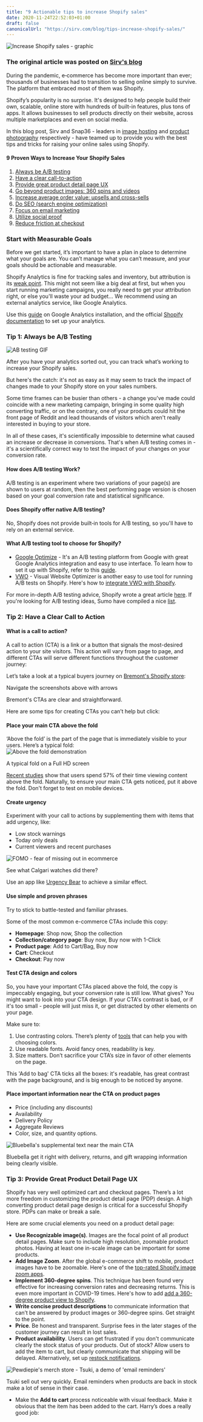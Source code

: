 ```yaml
---
title: "9 Actionable tips to increase Shopify sales"
date: 2020-11-24T22:52:03+01:00
draft: false
canonicalUrl: "https://sirv.com/blog/tips-increase-shopify-sales/"
---
```

<img src="https://sirv.sirv.com/blog/Shopify%20Sales/online_shopping.svg" alt="Increase Shopify sales - graphic">



### The original article was posted on [Sirv's blog](https://sirv.com/blog/tips-increase-shopify-sales/)

<p>During the pandemic, e‐commerce has become more important than ever; thousands of businesses had to transition to selling online simply to survive. The platform that embraced most of them was Shopify.</p>

<p>Shopify’s popularity is no surprise. It's designed to help people build their own, scalable, online store with hundreds of built-in features, plus tons of apps. It allows businesses to sell products directly on their website, across multiple marketplaces and even on social media. </p>
<!--
<p>Apart from the technical hurdles, newly born Shopify stores face another challenge - fierce competition. Increasing Shopify sales and standing out from the crowd is certainly challenging, but we're here to help.</p> -->

<p>In this blog post, Sirv and Snap36 - leaders in <a href="https://sirv.com">image hosting</a> and <a href="https://snap36.com">product photography</a> respectively - have teamed up to provide you with the best tips and tricks for raising your online sales using Shopify.</p>
<div class="blog-toc">
<h4>9 Proven Ways to Increase Your Shopify Sales</h4>
<ol class="serieslist-ul">
<li><a href="#ab">Always be A/B testing</a></li>
<li><a href="#cta">Have a clear call-to-action</a></li>
<li><a href="#pdp">Provide great product detail page UX</a></li>
<li><a href="#360">Go beyond product images: 360 spins and videos</a></li>
<li><a href="#personalize">Increase average order value: upsells and cross-sells</a></li>
<li><a href="#seo">Do SEO (search engine optimization)</a></li>
<li><a href="#email-marketing">Focus on email marketing</a></li>
<li><a href="#social-proof">Utilize social proof</a></li>
<li><a href="#checkout">Reduce friction at checkout</a></li>
</ol>
<h3>Start with Measurable Goals</h3>
Before we get started, it’s important to have a plan in place to determine what your goals are. You can’t manage what you can’t measure, and your goals should be actionable and measurable.

Shopify Analytics is fine for tracking sales and inventory, but attribution is its <a href="https://blog.littledata.io/2019/11/05/shopify-analytics-vs-google-analytics-which-offers-better-ecommerce-data/">weak point</a>. This might not seem like a big deal at first, but when you start running marketing campaigns, you really need to get your attribution right, or else you'll waste your ad budget... We recommend using an external analytics service, like Google Analytics.

Use this <a href="https://acquireconvert.com/shopify-analytics/">guide</a> on Google Analytics installation, and the official <a href=" https://help.shopify.com/en/manual/reports-and-analytics/google-analytics/google-analytics-setup#enable-universal-analytics">Shopify documentation</a> to set up your analytics.


<h3 id="ab">Tip 1: Always be A/B Testing</h3>
<div class="imgwide">
<div class="full-image__content">
<img class="Sirv" data-src="https://sirv.sirv.com/blog/Shopify%20Sales/AB%20test.gif"/ alt="AB testing GIF">
</div>
</div>
<p>After you have your analytics sorted out, you can track what’s working to increase your Shopify sales.</p>

But here's the catch: it's not as easy as it may seem to track the impact of changes made to your Shopify store on your sales numbers.

Some time frames can be busier than others - a change you've made could coincide with a new marketing campaign, bringing in some quality high converting traffic, or on the contrary, one of your products could hit the front page of Reddit and lead thousands of visitors which aren't really interested in buying to your store.

In all of these cases, it's scientifically impossible to determine what caused an increase or decrease in conversions. That's when A/B testing comes in - it's a scientifically correct way to test the impact of your changes on your conversion rate.

<h4>How does A/B testing Work?</h4>
A/B testing is an experiment where two variations of your page(s) are shown to users at random, then the best performing page version is chosen based on your goal conversion rate and statistical significance.

<h4>Does Shopify offer native A/B testing?</h4>
No, Shopify does not provide built‐in tools for A/B testing, so you'll have to rely on an external service.
<h4>What A/B testing tool to choose for Shopify?</h4>
<ul>
<li><a href="https://marketingplatform.google.com/about/optimize/">Google Optimize</a> - It's an A/B testing platform from Google with great Google Analytics integration and easy to use interface. To learn how to set it up with Shopify, refer to this <a href="https://www.getelevar.com/how-to/implement-google-optimize-shopify/">guide</a>.</li>
<li><a href="https://vwo.com/">VWO</a> - Visual Website Optimizer is another easy to use tool for running A/B tests on Shopify. Here's how to <a href="https://help.vwo.com/hc/en-us/articles/360021465793-Shopify">integrate VWO with Shopify</a>.</li>
</ul>
For more in-depth A/B testing advice, Shopify wrote a great article <a href="https://www.shopify.com/blog/the-complete-guide-to-ab-testing">here</a>.
If you're looking for A/B testing ideas, Sumo have compiled a nice <a href="https://sumo.com/stories/ecommerce-ab-testing">list</a>.


<h3 id="cta">Tip 2: Have a Clear Call to Action</h3>
<h4>What is a call to action?</h4>
A call to action (CTA) is a link or a button that signals the most-desired action to your site visitors. This action will vary from page to page, and different CTAs will serve different functions throughout the customer journey:

Let’s take a look at a typical buyers journey on <a href="https://bremont.com">Bremont's Shopify store</a>:
<div class="imgwide">
<div class="full-image__content">
<div class="Sirv" data-options="zoom.mode:deep;zoom.wheel:false;thumbnails.type:bullets;fullscreen.thumbnails.type:bullets;">
<div data-src="https://sirv.sirv.com/blog/Shopify%20Sales/Bremont%20Frontpage.png?ch=1200" data-type="zoom" data-alt="Bremont homepage" data-options="hint.text.click:The frontpage. The main CTA is the collection hero image.;"></div>
<div data-src="https://sirv.sirv.com/blog/Shopify%20Sales/bremont-collections.png?ch=1400" data-type="zoom" data-alt="Bremont collection page" data-options="hint.text.click:Collection page. The main CTA here is the products themselves.;"></div>
<div data-src="https://sirv.sirv.com/blog/Shopify%20Sales/bremont-product.png?ch=1400" data-type="zoom" data-alt="Bremont product page" data-options="hint.text.click:Product page. The goal here is to make the visitor click the 'Add to bag' button.;"></div>
<div data-src="https://sirv.sirv.com/blog/Shopify%20Sales/bremont-cart.png?ch=1400" data-type="zoom" data-alt="Bremont cart page" data-options="hint.text.click:Cart. Proceed to checkout is the main CTA. Having some upsells can't hurt though.;"></div>
<div data-src="https://sirv.sirv.com/blog/Shopify%20Sales/bremont-checkout.png?ch=1400" data-type="zoom" data-alt="Bremont checkout" data-options="hint.text.click:Checkout. Emphasis is on express checkout methods. The less friction - the better.;"></div>
</div>
<p class="wp-caption-text">Navigate the screenshots above with arrows</p>
</div>
</div>
Bremont's CTAs are clear and straightforward.

Here are some tips for creating CTAs you can’t help but click:
<h4>Place your main CTA above the fold</h4>
‘Above the fold’ is the part of the page that is immediately visible to your users. Here’s a typical fold:
<div class="imgwide">
<div class="full-image__content">
<img class="Sirv" data-src="https://sirv.sirv.com/blog/Shopify%20Sales/Above%20the%20fold%20content%20showcase.png?ch=1800" alt="Above the fold demonstration"/>
</div>
<p class="wp-caption-text">A typical fold on a Full HD screen</p>
</div>
<a href="https://www.nngroup.com/articles/scrolling-and-attention/">Recent studies</a> show that users spend 57% of their time viewing content above the fold. Naturally, to ensure your main CTA gets noticed, put it above the fold. Don't forget to test on mobile devices.

<h4>Create urgency</h4>
Experiment with your call to actions by supplementing them with items that add urgency, like:
<ul>
<li>Low stock warnings</li>
<li>Today only deals</li>
<li>Current viewers and recent purchases</li>
</ul>
<div class="imgwide">
<div class="full-image__content">
<img class="Sirv" data-src="https://sirv.sirv.com/blog/Shopify%20Sales/fomo.png?ch=900" alt="FOMO - fear of missing out in ecommerce" />
</div>
<p class="wp-caption-text">See what Calgari watches did there?</p>
</div>
Use an app like <a href="https://apps.shopify.com/product-countdown-timer-1">Urgency Bear</a> to achieve a similar effect.

<h4>Use simple and proven phrases</h4>
Try to stick to battle-tested and familiar phrases.

Some of the most common e-commerce CTAs include this copy:
<ul>
<li><strong>Homepage</strong>: Shop now, Shop the collection</li>
<li><strong>Collection/category page</strong>: Buy now, Buy now with 1-Click</li>
<li><strong>Product page</strong>: Add to Cart/Bag, Buy now</li>
<li><strong>Cart</strong>: Checkout</li>
<li><strong>Checkout</strong>: Pay now</li>
</ul>


<h4>Test CTA design and colors</h4>
So, you have your important CTAs placed above the fold, the copy is impeccably engaging, but your conversion rate is still low. What gives? You might want to look into your CTA design. If your CTA's contrast is bad, or if it's too small - people will just miss it, or get distracted by other elements on your page.

Make sure to:
<ol>
<li>Use contrasting colors. There’s plenty of <a href="https://contrast-ratio.com/">tools</a> that can help you with choosing colors.</li>
<li>Use readable fonts. Avoid fancy ones, readability is key.</li>
<li>Size matters. Don’t sacrifice your CTA’s size in favor of other elements on the page.</li>
</ol>
<div class="imgwide">
<div class="full-image__content">
<div class="Sirv" data-options="zoom.mode:deep;zoom.wheel:false;thumbnails.type:bullets;fullscreen.thumbnails.type:bullets;">
<div data-src="https://sirv.sirv.com/blog/Shopify%20Sales/gymshark%20CTA.png?ch=1200" data-alt="Gymshark's product page - desktop version" data-type="zoom" data-options="hint.text.click:Desktop version. Crisp,noticeable CTA."></div>
<div data-src="https://sirv.sirv.com/blog/Shopify%20Sales/gymshark-mobile.png"/ data-alt="Gymshark's product page - mobile version" data-type="zoom" data-options="hint.text.click:Mobile version. Full-width, noticeable CTA. Great job."></div>
</div>
</div>
<p class="wp-caption-text">This 'Add to bag' CTA ticks all the boxes: it's readable, has great contrast with the page background, and is big enough to be noticed by anyone.
</p>
</div>

<h4>Place important information near the CTA on product pages</h4>
<ul>
<li>Price (including any discounts)</li>
<li>Availability</li>
<li>Delivery Policy</li>
<li>Aggregate Reviews</li>
<li>Color, size, and quantity options.</li>
</ul>
<div class="imgwide">
<div class="full-image__content">
<img class="Sirv" data-src="https://sirv.sirv.com/blog/Shopify%20Sales/bluebellasupplementalCTA.png?ch=750"/ alt="Bluebella's supplemental text near the main CTA">
</div>
<p class="wp-caption-text">Bluebella get it right with delivery, returns, and gift wrapping information being clearly visible.</p>
</div>

<!-- https://www.shopify.com/blog/17156160-7-inspiring-ecommerce-call-to-action-examples-and-why-they-work
https://thegood.com/insights/call-to-action-tactics/ -->


<h3 id="pdp">Tip 3: Provide Great Product Detail Page UX</h3>
Shopify has very well optimized cart and checkout pages. There’s a lot more freedom in customizing the product detail page (PDP) design. A high converting product detail page design is critical for a successful Shopify store. PDPs can make or break a sale.

Here are some crucial elements you need on a product detail page:

<ul>
<li><strong>Use Recognizable image(s)</strong>. Images are the focal point of all product detail pages. Make sure to include high resolution, zoomable product photos. Having at least one in-scale image can be important for some products.</li>
<li><strong>Add Image Zoom</strong>. After the global e-commerce shift to mobile, product images have to be zoomable. Here's one of the <a href="https://apps.shopify.com/magic-zoom-plus">top-rated Shopify image zoom apps</a>.</li>
<li><strong>Implement 360-degree spins</strong>. This technique has been found very effective for increasing conversion rates and decreasing returns. This is even more important in COVID-19 times. Here's how to add <a href="https://sirv.com/help/articles/add-360-spins-shopify/">add a 360-degree product view to Shopify</a>.</li>
<li><strong>Write concise product descriptions</strong> to communicate information that can’t be answered by product images or 360-degree spins. Get straight to the point.</li>
<li><strong>Price</strong>. Be honest and transparent. Surprise fees in the later stages of the customer journey can result in lost sales.</li>
<li><strong>Product availability</strong>. Users can get frustrated if you don't communicate clearly the stock status of your products. Out of stock? Allow users to add the item to cart, but clearly communicate that shipping will be delayed. Alternatively, set up <a href="https://apps.shopify.com/back-in-stock">restock notifications</a>.
</li>
</ul>
<div class="imgwide">
<div class="full-image__content">
<img class="Sirv" data-src="https://sirv.sirv.com/blog/Shopify%20Sales/tsuki.png" alt="Pewdiepie's merch store - Tsuki, a demo of 'email reminders'" />
</div>
</div>
<p class="wp-caption-text">Tsuki sell out very quickly. Email reminders when products are back in stock make a lot of sense in their case.</p>
<ul>
<li>Make the <strong>Add to cart</strong> process noticeable with visual feedback. Make it obvious that the item has been added to the cart. Harry’s does a really good job: </li>
</ul>
<div class="imgwide">
<div class="full-image__content">
<video width="1212" height="902" autoplay loop muted preload="metadata" poster="https://sirv.sirv.com/blog/Shopify%20Sales/Harry's%20checkout.mp4?thumbnail=1212">
<source src="https://sirv.sirv.com/blog/Shopify%20Sales/Harry's%20checkout.mp4" type="video/mp4">
Your browser does not support the video tag.
</video>
</div>
</div>
<ul>
<li><strong>Product options</strong>. Especially important if items can't be added to the cart without a variation being chosen. Make sure to make other important elements related to your variations like pricing and availability clear too. </li>
</ul>
<div class="imgwide">
<div class="full-image__content">
<img class="Sirv" data-src="https://sirv.sirv.com/blog/Shopify%20Sales/ugmonk-product%20options.png" alt="UgMonk product page."/>
</div></div>
<ul>
<li><strong>Shipping policy.</strong> Lack of this information on the product page could be enough for some users to turn to your competitors. Be sure to list your shipping conditions on the product page. If your shipping is complex, consider adding a link to a shipping calculator. </li>
<li>Add a <strong>Wishlist</strong>. Wishlists help increase engagement and retention, it's important to capture customer's info to help close the sale by asking them to sign up. Adidas' wishlist is very well executed: unobtrusive design, actionable copy and a discount offer </li>
<div style="margin:20px auto;display:grid;">
<img style="margin:20px auto;display:grid;" data-src="https://sirv.sirv.com/blog/Shopify%20Sales/Adidas-device.png?h=800" class="Sirv" alt="adidas wishlist"/>
</div>
You can replicate this in Shopify with <a href="https://apps.shopify.com/wishlist-king">this app</a>.
<li><strong>Optimize product reviews</strong>. Reviews should be filterable or sortable by rating, ideally with a rating distribution summary. Apps like <a href="https://apps.shopify.com/yotpo-social-reviews">Yotpo</a> can help improve the customer review experience.</li>


</ul>
<!-- https://baymard.com/blog/rei-product-page-ux
https://baymard.com/product-page
https://baymard.com/blog/product-listing-information
https://baymard.com/blog/current-state-ecommerce-product-page-ux
https://www.nngroup.com/articles/ecommerce-product-pages/ -->

<h3 id="360">Tip 4: Go Beyond Product Images: 360 Spins and Videos</h3>
The product gallery is the most important source of information in your Shopify store. A lot of customers make a buying decision based on product imagery alone.

During the COVID-19 pandemic, many people who didn’t shop online have now started doing so. A common concern among this group (and most online shoppers) is product returns. Simple product images might not be enough in this day and age.


<h4>Increase Shopify sales with 360-degree spins</h4>
<a href="https://snap36.com">360-degree Images</a> are interactive experiences that allow buyers to rotate your product around and even up and over to mimic what they would do in a store. 360° imagery gives people the opportunity to fully explore a product and reduce or even eliminate any doubt they have selected the right item.
Here's how it looks:
<div class="Sirv" style="margin:0 auto;" data-src="https://demo.sirv.com/spins/SpinDownloader/snap36/Helmet/Helmet.spin"></div>
Here's what actual Shopify store owners have to say about 360 spins:

<blockquote>
<strong>Q</strong>: Have your sales increased since you added 360 spins?
<strong>A</strong>: We have definitely seen our sales increase as a result. Customers are spending significantly more time on the page & are able to see the product from all angles. It allows them to access high-ticket products on their computer screen and see all the necessary ins & outs before making a purchase without ever having to come into a brick & mortar store. It's great!
<br>
<strong>Q:</strong> Have you noticed a decline in order returns (unwanted cancellations)?
<strong>A:</strong> Yes - absolutely. As customers now know all the intricacies from top to bottom of our mobility scooters & electric wheelchairs. There are no surprises like we had before when customers weren't able to view the product in 360 degrees. They can do this from the comfort of their home and it helps our business so much!
<br>
<strong>Q:</strong> Have you noticed any other benefits since adding 360 spins of your products?
<strong>A:</strong> Customers are able to see a more detailed view of each armrest, footrest, how the chair looks, where the battery goes etc so when the product arrives at their door, they are already intimately familiar with the different features and functions of their mobility equipment. We value the technology so much!
<br>
<strong>Q:</strong> How do products that have 360 spins perform compared to products that don't?
<strong>A:</strong> Definitely better because the customer has access to an in-depth picture of what the mobility scooter or electric wheelchair will look like prior to it arriving to their home. It makes it much easier to purchase online than ever before & we are very grateful for that.
<br>
<strong>Scott Zabriskie,  <a href="https://scootersnchairs.com">Scooters 'N Chairs</a></strong>
</blockquote>

High-ticket product merchants aren’t the only ones who can benefit from 360 spins:

<blockquote>
“...360 spin technology helped us get a partnership with Goldbelly.com and a story in the Washington Post. Not only that, it adds to our credibility as a brand instantly. Our sales tripled after implementing the technology....”
<br>
<strong>Robin Davis, <a href="https://bigshakeshotchicken.com">Big Shake's Hot Chicken</a></strong>
</blockquote>

<h4>How to add 360 spins (360-degree product views) to Shopify?</h4>
Easily add 360 spins to your Shopify store by following <a href="https://sirv.com/help/articles/add-360-spins-shopify/
">these instructions</a>.

[cta]

<h4>Product videos</h4>
There's no single formula for a product video that works for every Shopify store. Customers' expectations differ greatly depending on the products you sell.

Here are some types of product videos that can help increase sales on your Shopify store:
<ol>
<li>Lifestyle videos should put your product in context, showing the product in use or why it’s valuable.
<li>Storytelling videos can work wonders for luxurious or innovative products. </li>
<li>Explainer videos work great for more complex products that require "how-to" explanations of a function or even installation.</li>
<li>Testimonial videos can maximize social proof. Entire brands have been built on celebrity endorsements alone. </li>
<li>360-degree spin videos work great on alternative sales channels (where you can't use an interactive 360 spin). If  you’re utilizing other Shopify sales channels like Amazon, Facebook, or Instagram, 360-degree spin videos can be very compelling to your customers. You can <a href="https://sirv.com/help/articles/convert-video-to-spin/">convert 360 spins to videos</a> in seconds with Sirv. </li>
</ol>

<h4>How to add product videos to Shopify?</h4>
You can easily add videos to your Shopify store with the <a href="https://apps.shopify.com/magic-zoom-plus">Magic Zoom Plus app</a>.

<h3 id="personalize">Tip 5: Increase Average Order Value. Upsells and Cross-sells
</h3>
Upselling and cross-selling is both the art and science of introducing customers to better or complementary products based on what they are currently interested in.

Well-executed upselling and cross-selling can boost revenue by increasing average order value. Additionally, your customer benefits by making sure they are choosing the right product for them and that they have everything they need to use that product. This is where personalization is important. You want to make sure your upsells and cross-sells are customized and relevant to that shopper. Always consider the experience from a customer’s perspective.

For example, you can engage customers by showing a message which indicates "people who bought this, also bought this". You can play around with wording to match your store, here’s how <a href="https://www.vicicollection.com/">Vici Collection</a> handles this:
<div class="imgwide">
<div class="full-image__content">
<img class="Sirv" data-src="https://sirv.sirv.com/blog/Shopify%20Sales/vicicollection.com-product-page.png?cy=1200&ch=800" alt="Cross-sell example on a Shopify store" />
</div>
<p class="wp-caption-text">Vici nailed the cross-sells here.</p>
</div>
‘Style it with’ sounds much more engaging in their case than the old and tried ‘customers who bought this also bought’. Don’t forget to A/B test this, sometimes the ‘old and boring’ works best.

Another great cross-selling tactic is to use the cart.
<div class="imgwide">
<div class="full-image__content">
<img class="Sirv" data-src="https://sirv.sirv.com/blog/Shopify%20Sales/harrys-cart.png" alt="Harry's cart upsell/cross-sell wombo combo" />
</div>
<p class="wp-caption-text">Harry’s is both upselling and cross-selling in the cart at the same time. I’m sure it works great for them. </p>
</div>

There are several great Shopify apps that can help you increase sales with ups-sells and cross-sells: <a href="https://apps.shopify.com/reconvert-upsell-cross-sell">Reconvert</a> and <a href="https://apps.shopify.com/honeycomb-upsell-funnels ">Honeycomb</a> are the top-rated ones.

Further reading:
<a href="https://www.shopify.com/blog/upselling-and-cross-selling">How to Upsell to Customers and Improve the Shopping Experience</a>

<h3 id="seo">Tip 6: Do SEO (Search Engine Optimization)</h3>
Shopify is SEO friendly out of the box, but it does have some shortcomings. Here are some working tips that can increase your traffic:
<h4>Avoid duplicate content</h4>
<a href="https://support.google.com/webmasters/answer/66359?hl=en">Duplicate content</a> is content that appears on the Internet in more than on a single address (URL).
In Shopify, this happens quite often when your theme links to products in the collection scope. Shopify does use URL canonicalization, but since rel canonical is considered to be a ‘recommendation’, this approach sends mixed signals to Google and can make it hard for the search engine to determine which pages should be given priority.  Thankfully, it’s an <a href="https://community.shopify.com/c/Shopify-Discussion/Duplicate-Content-Same-Page-with-different-url/td-p/392224">easy fix</a> for your developer.

<h4>Write unique product descriptions</h4>
Unique and detailed product descriptions can make your website stand out both in the eyes of customers and search engines.

To write a great product description that will boost your sales as well as Google rankings, it has to:
<ul>
<li>Help the buyer make the purchasing decision</li>
<li>Answer the questions that product images or 360 spins can’t</li>
<li>Highlight the benefits (features) of the product thoroughly</li>
<li>Target the right SEO product keywords</li>
</ul>
To learn more about the intricacies of e-Commerce SEO, Bryan Dean has written a great <a href="https://backlinko.com/ecommerce-seo">E-commerce SEO guide</a> that we can wholeheartedly recommend.


<h4>Optimize images for search</h4>
By properly optimizing Shopify images for SEO, you can get lots of quality traffic from Google Image Search. The team at Sirv has written a comprehensive <a href="https://sirv.com/blog/image-seo-for-ecommerce/">guide on image optimization</a>, check it out for a more in-depth list of techniques you can use.

<h4>Add structured data</h4>
Structured data is a special type of mark-up, which provides key information about your product.

Google and other search engines integrate structured data into their search results. It’s a crucial technique that can help you stand out from the competitors.
Consider adding these types of structured data to your Shopify store:
<ul>
<li><a href="https://schema.org/Product">Product</a></li>
<li><a href="https://schema.org/Offer">Offer</a></li>
<li><a href="https://schema.org/BreadcrumbList">BreadcrumbList</a></li>
</ul>
Here’s how your product search results will look after implementing structured markup in Google Image Search:
<div class="imgwide">
<div class="full-image__content">
<img class="Sirv" data-src="https://sirv.sirv.com/blog/image%20seo/google-image-search-on-laptop.png" alt="Adidas sneaker, example of Google image search" />
</div>
<p class="wp-caption-text">The image is very ‘shoppable’. No wonder Google Image Search is leading to lots of sales on Shopify stores.</p>
</div>

For collection pages, you can use the <a href="https://schema.org/CollectionPage">CollectionPage</a> structured data.
<h4>How to add structured data to Shopify?</h4>
This is best done by your developer to add it to your theme, and we wouldn’t recommend relying on apps for this.
<h3 id="email-marketing">Tip 7: Focus on Email Marketing</h3>
Email marketing is one of the best channels to connect with your customers and generate sales.

According to <a href="https://www.barilliance.com/email-marketing-statistics/#tab-con-2">Barillance</a>, e average email marketing ROI in e-commerce is 3,800% or $38 for every $1 invested.

Recommended Email Marketing Shopify apps:
<ul>
<li><a href="https://apps.shopify.com/omnisend">Omniconvert</a></li>
<li><a href="https://apps.shopify.com/cm-commerce">Campaign Monitor</a></li>
</ul>

Here are 8 Email campaigns every Shopify store should have:
<h4>Welcome Email</h4>
Welcome emails tend to have the highest open rate and helps to get the customer hooked with a discount.
<div class="imgwide">
<div class="Sirv" data-options="zoom.mode:deep;zoom.wheel:false;thumbnails.type:bullets;fullscreen.thumbnails.type:bullets;">
<div data-src="https://sirv.sirv.com/blog/Shopify%20Sales/Email/Welcome.png?ch=1500" data-alt="Welcome email example" data-type="zoom" data-options="hint.text.click:Welcome email."></div>
</div>
</div>
<h4>Referral email</h4>
Feed two birds with one scone: let your customers promote your store to their friends.
<div class="imgwide">
<div class="Sirv" data-options="zoom.mode:deep;zoom.wheel:false;thumbnails.type:bullets;fullscreen.thumbnails.type:bullets;">
<div data-src="https://sirv.sirv.com/blog/Shopify%20Sales/Email/referral.png?ch=1500" data-alt="Referral email example" data-type="zoom" data-options="hint.text.click:Referral email."></div>
</div>
</div>
<h4>Abandoned cart email</h4>
This email is important to remind customers that they forgot some stuff in their cart. Be creative and try to stand out.
<div class="imgwide">
<div class="Sirv" data-options="zoom.mode:deep;zoom.wheel:false;thumbnails.type:bullets;fullscreen.thumbnails.type:bullets;">
<div data-src="https://sirv.sirv.com/blog/Shopify%20Sales/Email/AbandonedCart.png?ch=1500" data-alt="Abandoned cart email example" data-type="zoom" data-options="hint.text.click:Abandoned cart recovery."></div>
</div>
</div>
<h4>Order confirmation email</h4>
Try to cross-sell or ask people to share their purchase on social media.
<div class="imgwide">
<div class="Sirv" data-options="zoom.mode:deep;zoom.wheel:false;thumbnails.type:bullets;fullscreen.thumbnails.type:bullets;">
<div data-src="https://sirv.sirv.com/blog/Shopify%20Sales/Email/confirmation.png?ch=1500" data-alt="Order confirmation example" data-type="zoom" data-options="hint.text.click:Order confirmation."></div>
</div>
</div>
<h4>Upsell email</h4>
Encourage your customer to buy more. Personalized recommendations or curated emails can work very well.
<div class="imgwide">
<div class="Sirv" data-options="zoom.mode:deep;zoom.wheel:false;thumbnails.type:bullets;fullscreen.thumbnails.type:bullets;">
<div data-src="https://sirv.sirv.com/blog/Shopify%20Sales/Email/upsell.png?ch=1500" data-alt="Upsell email example" data-type="zoom" data-options="hint.text.click:A really good looking upsell email."></div>
</div>
</div>
<h4>Win-back email</h4>
The customer hasn’t stopped by your store for a while? Send them a reactivation email with an offer or a curated collection of products they might be interested in. Personalization really helps with this.
<div class="imgwide">
<div class="Sirv" data-options="zoom.mode:deep;zoom.wheel:false;thumbnails.type:bullets;fullscreen.thumbnails.type:bullets;">
<div data-src="https://sirv.sirv.com/blog/Shopify%20Sales/Email/win-back.png" data-alt="Win-back email example" data-type="zoom" data-options="hint.text.click:A very minimalistic and straightforward win-back email. Simple is the best way to go"></div>
</div>
</div>
<h4>Survey email</h4>
Use incentives; people don’t like surveys unless you throw in a gift card or a nice discount.</li>
<div class="imgwide">
<div class="Sirv" data-options="zoom.mode:deep;zoom.wheel:false;thumbnails.type:bullets;fullscreen.thumbnails.type:bullets;">
<div data-src="https://sirv.sirv.com/blog/Shopify%20Sales/Email/survey.png?ch=1500" data-alt="Survey email example" data-type="zoom" data-options="hint.text.click:Order confirmation + survey."></div>
</div>
</div>
<h4>Thank you email</h4>
Make this email fun and shareable.
<div class="imgwide">
<div class="Sirv" data-options="zoom.mode:deep;zoom.wheel:false;thumbnails.type:bullets;fullscreen.thumbnails.type:bullets;">
<div data-src="https://sirv.sirv.com/blog/Shopify%20Sales/Email/Thank-you.png?ch=1500" data-alt="Thank you email example" data-type="zoom" data-options="hint.text.click:Thank you email. Notice the amount of fun stats. Very shareable."></div>
</div>
</div>
If you're looking for inspiration, check out <a href="https://reallygoodemails.com/">really good emails</a>.

<h3 id="social-proof">Tip 8: Utilize Social Proof</h3>
Social proof is a psychological phenomenon where people assume the actions of others in an attempt to reflect correct behavior for a given situation. Humans view behavior as “more correct” if they see others doing it, too.
Here are a few ways you can use social proof to improve trust and authenticity in your products:

<ol>
<li>User-uploaded product images</li>
<li>Number of products sold</li>
<li>Display expert reviews for your products’ endorsements</li>
<li>Mark your best products as “Popular Choice”</li>
<li>Tagging Products To Create Social Proof</li>
<li>Display contextual details (such as location) to allow users to identify with the reviewer</li>
<li>Add human pictures to your testimonials</li>
</ol>
<div class="imgwide">
<div class="full-image__content">
<img class="Sirv" data-src="https://sirv.sirv.com/blog/Shopify%20Sales/lianox.png" alt="lianox user submitted reviews" />
</div>
<p class="wp-caption-text">User-submitted photos of products look great on lianox.com</p>
</div>
Recommended social proof apps:
<ul>
<li><a href="https://apps.shopify.com/fera">Fera</a></li>
<li><a href="https://apps.shopify.com/looxLoox">Loox</a></li>
</ul>
If you’re looking for more ideas and examples, Shopify have <a href="https://www.shopify.com/blog/social-proof">covered social proof</a> on their blog.

<h3 id="checkout">Tip 9: Reduce Friction at Checkout</h3>
The last thing you need is someone to abandon their cart because the checkout process was too confusing or tedious. Your goal is to make the check out process as intuitive and painless as possible. Don’t barricade the checkout with ads, coupons, additional offerings, or other distractions. And for repeat customers, consider express checkout options.


<h4>Don’t ask for unnecessary information</h4>
No one likes filling out forms. Only request the necessary information from your customers during the checkout process. For example, allow them to pre-fill the billing address from the shipping address.  Or, use their postal code to pre-fill other areas of the form like city and state (for U.S. customers). Making the form as simple and quick as possible will lead to fewer cart abandonments.
Shopify allows you to configure some checkout fields:
<img class="Sirv" data-src="https://sirv.sirv.com/blog/Shopify%20Sales/settings-screenshot.png" alt="Shopify checkout settings" />
<h4>Change checkout copy to avoid common conversion pitfalls</h4>
Shopify has pretty well-optimized default values most of the time. Editing the text on your store’s checkout page can be something that really has a high impact on your conversion rate.

For example, the default express checkout text can make the process confusing for your customers, it’s not visible enough to indicate that people have more options (and not only the express ones). Shopify addresses this issue by adding a very small and barely noticeable 'Or' below the express checkout options:
<div class="imgwide">
<div class="full-image__content">
<img class="Sirv" data-src="https://sirv.sirv.com/blog/Shopify%20Sales/gymshark%20express%20checkout.png" alt="Gymshark modified checkout copy" />
</div>
</div>
<p class="wp-caption-text">People can get confused and think that PayPal is the only checkout option here. Nice touch with the COVID-19 info though.</p>

By editing your checkout page copy, you can address this and many other issues.

Out of the sandbox have written a <a href="https://outofthesandbox.com/blogs/shopify-theme-blog/customize-shopify-checkout-pages">great guide</a> on changing your checkout page copy.

<h4>Express checkout</h4>
Allowing your users to quickly purchase your products without having to go through the hassle of filling out forms and/or creating accounts can have a profoundly positive effect on your conversion rate. Shopify has numerous express checkout options available.
<div class="imgwide">
<div class="full-image__content">
<img class="Sirv" data-src="https://sirv.sirv.com/blog/Shopify%20Sales/Cart%20checkout.png" alt="Express checkout in the cart" /></div>
<p class="wp-caption-text">
Express checkout in action.
</p>
</div>
While express checkout has clear benefits, the downsides are nothing to be scoffed at. You can’t upsell and it can be difficult for users to buy more than one product at a time. Keep this in mind and pay close attention to the average order value if you decide to test this feature. It’s not all about the conversion rate, you must look at the bigger picture.

<h4>Buy now, pay later services</h4>
Services like Klarna and Afterpay have become incredibly popular in the last couple of years. For example, Klarna handles a million transactions for 200,000 merchants daily [<A href="https://www.klarna.com/us/about-us/">source</A>].

‘Buy now, pay later’ can definitely increase conversions for high-ticket products. They’re very easy to use for the consumer and don’t add additional costs (unless the person using it delays the payment). They’ll charge you, the business owner a fee between 4% and 6%. We’d recommend running a test and comparing the profit, not the conversion rate alone.

James Parsons from Content Powered has an <a href="https://www.contentpowered.com/blog/afterpay-increase-shopify-sales/">interesting take</a> on whether these services will improve your bottom line in the long run.
<h3>Keep Your Customers Happy</h3>
It's important to make a long-term investment in your customers. Keeping them happy is the ultimate goal, and that can be done by a) having a product that wows them, and b) providing a pleasant and seamless shopping experience. All of the tips above are provided to help you over-deliver on the customer experience, and, in turn, improve your e-commerce sales.
Snap36 and Sirv are here to help you along the way. Get in touch with us to learn how to get your product imagery online quickly and enable your website to showcase high-resolution, high-caliber, and interactive spinning imagery.
<script src="https://scripts.sirv.com/sirvjs/v3/sirv.js"></script>
